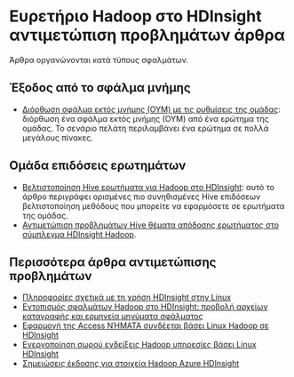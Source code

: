 <properties
    pageTitle="Μηνύματα σφάλματος ανίχνευση στοίβας Hadoop | Microsoft Azure"
    description="Ευρετήριο των Hadoop στοίβας ανίχνευση σφάλματος μηνύματα σε HDInsight. Βρείτε το σφάλμα στη λίστα για να δείτε πληροφορίες αντιμετώπισης προβλημάτων."
    keywords="Ανίχνευση στοίβας, μηνύματα σφάλματος"
    services="hdinsight"
    documentationCenter="NA"
    authors="mumian"
    manager="jhubbard"
    editor="cgronlun"/>

<tags
    ms.service="hdinsight"
    ms.devlang="NA"
    ms.topic="article"
    ms.tgt_pltfrm="NA"
    ms.workload="big-data"
    ms.date="10/19/2016"
    ms.author="rashimg;jgao"/>

# <a name="index-of-hadoop-in-hdinsight-troubleshooting-articles"></a>Ευρετήριο Hadoop στο HDInsight αντιμετώπιση προβλημάτων άρθρα

Άρθρα οργανώνονται κατά τύπους σφαλμάτων.

## <a name="out-of-memory-error"></a>Έξοδος από το σφάλμα μνήμης

* [Διόρθωση σφάλμα εκτός μνήμης (ΟΥΜ) με τις ρυθμίσεις της ομάδας](hdinsight-hadoop-hive-out-of-memory-error-oom.md): διόρθωση ένα σφάλμα εκτός μνήμης (ΟΥΜ) από ένα ερώτημα της ομάδας. Το σενάριο πελάτη περιλαμβάνει ένα ερώτημα σε πολλά μεγάλους πίνακες.

## <a name="hive-query-performance"></a>Ομάδα επιδόσεις ερωτημάτων

* [Βελτιστοποίηση Hive ερωτήματα για Hadoop στο HDInsight](hdinsight-hadoop-optimize-hive-query.md): αυτό το άρθρο περιγράφει ορισμένες πιο συνηθισμένες Hive επιδόσεων βελτιστοποίηση μεθόδους που μπορείτε να εφαρμόσετε σε ερωτήματα της ομάδας.
* [Αντιμετώπιση προβλημάτων Hive θέματα απόδοσης ερωτήματος στο σύμπλεγμα HDInsight Hadoop](https://blogs.msdn.microsoft.com/bigdatasupport/2015/08/13/troubleshooting-hive-query-performance-in-hdinsight-hadoop-cluster/).

## <a name="more-troubleshooting-articles"></a>Περισσότερα άρθρα αντιμετώπισης προβλημάτων

* [Πληροφορίες σχετικά με τη χρήση HDInsight στην Linux](hdinsight-hadoop-linux-information.md)
* [Εντοπισμός σφαλμάτων Hadoop στο HDInsight: προβολή αρχείων καταγραφής και ερμηνεία μηνύματα σφάλματος](hdinsight-debug-jobs.md)
* [Εφαρμογή της Access ΝΉΜΑΤΑ συνδέεται βάσει Linux Hadoop σε HDInsight](hdinsight-hadoop-access-yarn-app-logs-linux.md)
* [Ενεργοποίηση σωρού ενδείξεις Hadoop υπηρεσίες βάσει Linux HDInsight](hdinsight-hadoop-collect-debug-heap-dump-linux.md)
* [Σημειώσεις έκδοσης για στοιχεία Hadoop Azure HDInsight](hdinsight-release-notes.md)
